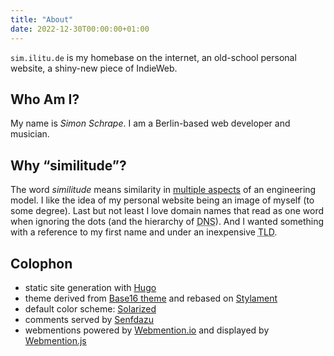 ```yaml
---
title: "About"
date: 2022-12-30T00:00:00+01:00
---
```


`sim.ilitu.de` is my homebase on the internet, an old-school personal website, a shiny-new piece of IndieWeb.

## Who Am I?

My name is _Simon Schrape_. I am a Berlin-based web developer and musician.

## Why “similitude”?

The word _similitude_ means similarity in [multiple aspects](https://en.wikipedia.org/wiki/Similitude#Overview)
of an engineering model. I like the idea of my personal website being an image of myself (to some degree).
Last but not least I love domain names that read as one word when ignoring the dots (and the hierarchy of <abbr title="Domain Name System">DNS</abbr>).
And I wanted something with a reference to my first name and under an inexpensive <abbr title="top-level domain">TLD</abbr>.

## Colophon

- static site generation with [Hugo](https://gohugo.io/)
- theme derived from [Base16 theme](https://github.com/htdvisser/hugo-base16-theme) and rebased on [Stylament](https://github.com/smnscp/stylament)
- default color scheme: [Solarized](https://ethanschoonover.com/solarized/)
- comments served by [Senfdazu](https://github.com/smnscp/senfdazu)
- webmentions powered by [Webmention.io](https://webmention.io/) and displayed by [Webmention.js](https://github.com/PlaidWeb/webmention.js)